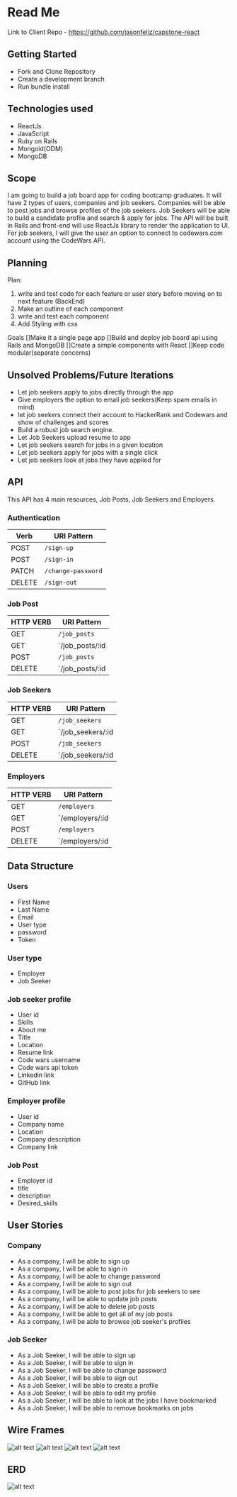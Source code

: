 # Read Me

Link to Client Repo - <https://github.com/jasonfeliz/capstone-react>

## Getting Started
* Fork and Clone Repository
* Create a development branch
* Run bundle install

## Technologies used
* ReactJs
* JavaScript
* Ruby on Rails
* Mongoid(ODM)
* MongoDB

## Scope
I am going to build a job board app for coding bootcamp graduates. It will have 2 types of users, companies and job seekers. Companies will be able to post jobs and browse profiles of the job seekers. Job Seekers will be able to build a candidate profile and search & apply for jobs. The API will be built in Rails and front-end will use ReactJs  library to render the application to UI. For job seekers, I will give the user an option to connect to codewars.com account using the CodeWars API.

## Planning

Plan:
1. write and test code for each feature or user story before moving on to next feature (BackEnd)
2. Make an outline of each component
3. write and test each component
4. Add Styling with css

Goals
[]Make it a single page app
[]Build and deploy job board api using Rails and MongoDB
[]Create a simple components with React
[]Keep code modular(separate concerns)


## Unsolved Problems/Future Iterations
* Let job seekers apply to jobs directly through the app
* Give employers the option to email job seekers(Keep spam emails in mind)
* let job seekers connect their account to HackerRank and Codewars and show of challenges and scores
* Build a robust job search engine.
* Let Job Seekers upload resume to app
* Let job seekers search for jobs in a given location
* Let job seekers apply for jobs with a single click
* Let job seekers look at jobs they have applied for


## API

This API has 4 main resources, Job Posts, Job Seekers and Employers. 
### Authentication

| Verb   | URI Pattern
|--------|------------------------
| POST   | `/sign-up`
| POST   | `/sign-in`
| PATCH  | `/change-password`
| DELETE | `/sign-out`

### Job Post

| HTTP VERB | URI Pattern
|-----------|--------------
| GET       | `/job_posts`
| GET       | `/job_posts/:id
| POST      | `/job_posts`
| DELETE    | `/job_posts/:id

### Job Seekers

| HTTP VERB | URI Pattern
|-----------|--------------
| GET       | `/job_seekers`
| GET       | `/job_seekers/:id
| POST      | `/job_seekers`
| DELETE    | `/job_seekers/:id

### Employers
| HTTP VERB | URI Pattern
|-----------|--------------
| GET       | `/employers`
| GET       | `/employers/:id
| POST      | `/employers`
| DELETE    | `/employers/:id

## Data Structure
### Users
* First Name
* Last Name
* Email
* User type
* password
* Token

### User type
* Employer
* Job Seeker

### Job seeker profile
* User id
* Skills
* About me
* Title
* Location
* Resume link
* Code wars username
* Code wars api token
* Linkedin link
* GitHub link

### Employer profile
* User id
* Company name
* Location
* Company description
* Company link

### Job Post
* Employer id
* title
* description
* Desired_skills

## User Stories
### Company
* As a company, I will be able to sign up
* As a company, I will be able to sign in
* As a company, I will be able to change password
* As a company, I will be able to sign out
* As a company, I will be able to post jobs for job seekers to see
* As a company, I will be able to update job posts
* As a company, I will be able to delete job posts
* As a company, I will be able to get all of my job posts
* As a company, I will be able to browse job seeker's profiles

### Job Seeker
* As a Job Seeker, I will be able to sign up
* As a Job Seeker, I will be able to sign in
* As a Job Seeker, I will be able to change password
* As a Job Seeker, I will be able to sign out
* As a Job Seeker, I will be able to create a profile
* As a Job Seeker, I will be able to edit my profile
* As a Job Seeker, I will be able to look at the jobs I have bookmarked
* As a Job Seeker, I will be able to remove bookmarks on jobs

## Wire Frames
![alt text](https://i.imgur.com/aMQIQ0D.jpg "Logo Title Text 1")
![alt text](https://i.imgur.com/j3pU4D3.jpg "Logo Title Text 1")
![alt text](https://i.imgur.com/xGlIZUI.jpg "Logo Title Text 1")
![alt text](https://i.imgur.com/Z9Dbwo3.jpg "Logo Title Text 1")

## ERD
![alt text](https://i.imgur.com/gGFYXdh.png "Logo Title Text 1")
